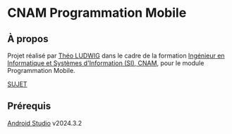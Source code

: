 # CNAM Programmation Mobile

## À propos

Projet réalisé par [Théo LUDWIG](https://theoludwig.fr) dans le cadre de la formation [Ingénieur en Informatique et Systèmes d'Information (SI), CNAM](https://www.itii-alsace.fr/formations/informatique-et-systemes-dinformation-le-cnam/), pour le module Programmation Mobile.

[SUJET](./SUJET.md)

## Prérequis

[Android Studio](https://developer.android.com/studio) v2024.3.2
